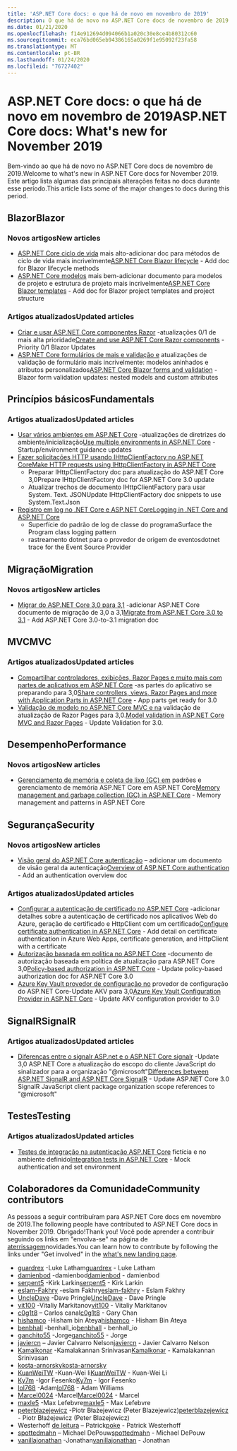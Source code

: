 ```yaml
---
title: 'ASP.NET Core docs: o que há de novo em novembro de 2019'
description: O que há de novo no ASP.NET Core docs de novembro de 2019.
ms.date: 01/21/2020
ms.openlocfilehash: f14e912694d094066b1a020c30e8ce4b80312c60
ms.sourcegitcommit: eca76bd065eb94386165a0269f1e95092f23fa58
ms.translationtype: MT
ms.contentlocale: pt-BR
ms.lasthandoff: 01/24/2020
ms.locfileid: "76727402"
---
```

# <a name="aspnet-core-docs-whats-new-for-november-2019"></a><span data-ttu-id="bfcdb-103">ASP.NET Core docs: o que há de novo em novembro de 2019</span><span class="sxs-lookup"><span data-stu-id="bfcdb-103">ASP.NET Core docs: What's new for November 2019</span></span>

<span data-ttu-id="bfcdb-104">Bem-vindo ao que há de novo no ASP.NET Core docs de novembro de 2019.</span><span class="sxs-lookup"><span data-stu-id="bfcdb-104">Welcome to what's new in ASP.NET Core docs for November 2019.</span></span> <span data-ttu-id="bfcdb-105">Este artigo lista algumas das principais alterações feitas no docs durante esse período.</span><span class="sxs-lookup"><span data-stu-id="bfcdb-105">This article lists some of the major changes to docs during this period.</span></span>

## <a name="blazor"></a><span data-ttu-id="bfcdb-106">Blazor</span><span class="sxs-lookup"><span data-stu-id="bfcdb-106">Blazor</span></span>

### <a name="new-articles"></a><span data-ttu-id="bfcdb-107">Novos artigos</span><span class="sxs-lookup"><span data-stu-id="bfcdb-107">New articles</span></span>

- <span data-ttu-id="bfcdb-108">[ASP.NET Core ciclo de vida](../blazor/lifecycle.md) mais alto-adicionar doc para métodos de ciclo de vida mais incrivelmente</span><span class="sxs-lookup"><span data-stu-id="bfcdb-108">[ASP.NET Core Blazor lifecycle](../blazor/lifecycle.md) - Add doc for Blazor lifecycle methods</span></span>
- <span data-ttu-id="bfcdb-109">[ASP.NET Core modelos](../blazor/templates.md) mais bem-adicionar documento para modelos de projeto e estrutura de projeto mais incrivelmente</span><span class="sxs-lookup"><span data-stu-id="bfcdb-109">[ASP.NET Core Blazor templates](../blazor/templates.md) - Add doc for Blazor project templates and project structure</span></span>

### <a name="updated-articles"></a><span data-ttu-id="bfcdb-110">Artigos atualizados</span><span class="sxs-lookup"><span data-stu-id="bfcdb-110">Updated articles</span></span>

- <span data-ttu-id="bfcdb-111">[Criar e usar ASP.NET Core componentes Razor](../blazor/components.md) -atualizações 0/1 de mais alta prioridade</span><span class="sxs-lookup"><span data-stu-id="bfcdb-111">[Create and use ASP.NET Core Razor components](../blazor/components.md) - Priority 0/1 Blazor Updates</span></span>
- <span data-ttu-id="bfcdb-112">[ASP.NET Core formulários de mais e validação e](../blazor/forms-validation.md) atualizações de validação de formulário mais incrivelmente: modelos aninhados e atributos personalizados</span><span class="sxs-lookup"><span data-stu-id="bfcdb-112">[ASP.NET Core Blazor forms and validation](../blazor/forms-validation.md) - Blazor form validation updates: nested models and custom attributes</span></span>

## <a name="fundamentals"></a><span data-ttu-id="bfcdb-113">Princípios básicos</span><span class="sxs-lookup"><span data-stu-id="bfcdb-113">Fundamentals</span></span>

### <a name="updated-articles"></a><span data-ttu-id="bfcdb-114">Artigos atualizados</span><span class="sxs-lookup"><span data-stu-id="bfcdb-114">Updated articles</span></span>

- <span data-ttu-id="bfcdb-115">[Usar vários ambientes em ASP.NET Core](../fundamentals/environments.md) -atualizações de diretrizes do ambiente/inicialização</span><span class="sxs-lookup"><span data-stu-id="bfcdb-115">[Use multiple environments in ASP.NET Core](../fundamentals/environments.md) - Startup/environment guidance updates</span></span>
- [<span data-ttu-id="bfcdb-116">Fazer solicitações HTTP usando IHttpClientFactory no ASP.NET Core</span><span class="sxs-lookup"><span data-stu-id="bfcdb-116">Make HTTP requests using IHttpClientFactory in ASP.NET Core</span></span>](../fundamentals/http-requests.md)
  - <span data-ttu-id="bfcdb-117">Preparar IHttpClientFactory doc para atualização do ASP.NET Core 3,0</span><span class="sxs-lookup"><span data-stu-id="bfcdb-117">Prepare IHttpClientFactory doc for ASP.NET Core 3.0 update</span></span>
  - <span data-ttu-id="bfcdb-118">Atualizar trechos de documento IHttpClientFactory para usar System. Text. JSON</span><span class="sxs-lookup"><span data-stu-id="bfcdb-118">Update IHttpClientFactory doc snippets to use System.Text.Json</span></span>
- [<span data-ttu-id="bfcdb-119">Registro em log no .NET Core e ASP.NET Core</span><span class="sxs-lookup"><span data-stu-id="bfcdb-119">Logging in .NET Core and ASP.NET Core</span></span>](../fundamentals/logging/index.md)
  - <span data-ttu-id="bfcdb-120">Superfície do padrão de log de classe do programa</span><span class="sxs-lookup"><span data-stu-id="bfcdb-120">Surface the Program class logging pattern</span></span>
  - <span data-ttu-id="bfcdb-121">rastreamento dotnet para o provedor de origem de eventos</span><span class="sxs-lookup"><span data-stu-id="bfcdb-121">dotnet trace for the Event Source Provider</span></span>

## <a name="migration"></a><span data-ttu-id="bfcdb-122">Migração</span><span class="sxs-lookup"><span data-stu-id="bfcdb-122">Migration</span></span>

### <a name="new-articles"></a><span data-ttu-id="bfcdb-123">Novos artigos</span><span class="sxs-lookup"><span data-stu-id="bfcdb-123">New articles</span></span>

- <span data-ttu-id="bfcdb-124">[Migrar do ASP.NET Core 3,0 para 3,1](../migration/30-to-31.md) -adicionar ASP.NET Core documento de migração de 3,0 a 3,1</span><span class="sxs-lookup"><span data-stu-id="bfcdb-124">[Migrate from ASP.NET Core 3.0 to 3.1](../migration/30-to-31.md) - Add ASP.NET Core 3.0-to-3.1 migration doc</span></span>

## <a name="mvc"></a><span data-ttu-id="bfcdb-125">MVC</span><span class="sxs-lookup"><span data-stu-id="bfcdb-125">MVC</span></span>

### <a name="updated-articles"></a><span data-ttu-id="bfcdb-126">Artigos atualizados</span><span class="sxs-lookup"><span data-stu-id="bfcdb-126">Updated articles</span></span>

- <span data-ttu-id="bfcdb-127">[Compartilhar controladores, exibições, Razor Pages e muito mais com partes de aplicativos em ASP.NET Core](../mvc/advanced/app-parts.md) -as partes do aplicativo se preparando para 3,0</span><span class="sxs-lookup"><span data-stu-id="bfcdb-127">[Share controllers, views, Razor Pages and more with Application Parts in ASP.NET Core](../mvc/advanced/app-parts.md) - App parts get ready for 3.0</span></span>
- <span data-ttu-id="bfcdb-128">[Validação de modelo no ASP.NET Core MVC e na](../mvc/models/validation.md) validação de atualização de Razor Pages para 3,0.</span><span class="sxs-lookup"><span data-stu-id="bfcdb-128">[Model validation in ASP.NET Core MVC and Razor Pages](../mvc/models/validation.md) - Update Validation for 3.0.</span></span>

## <a name="performance"></a><span data-ttu-id="bfcdb-129">Desempenho</span><span class="sxs-lookup"><span data-stu-id="bfcdb-129">Performance</span></span>

### <a name="new-articles"></a><span data-ttu-id="bfcdb-130">Novos artigos</span><span class="sxs-lookup"><span data-stu-id="bfcdb-130">New articles</span></span>

- <span data-ttu-id="bfcdb-131">[Gerenciamento de memória e coleta de lixo (GC) em](../performance/memory.md) padrões e gerenciamento de memória ASP.NET Core em ASP.NET Core</span><span class="sxs-lookup"><span data-stu-id="bfcdb-131">[Memory management and garbage collection (GC) in ASP.NET Core](../performance/memory.md) - Memory management and patterns in ASP.NET Core</span></span>

## <a name="security"></a><span data-ttu-id="bfcdb-132">Segurança</span><span class="sxs-lookup"><span data-stu-id="bfcdb-132">Security</span></span>

### <a name="new-articles"></a><span data-ttu-id="bfcdb-133">Novos artigos</span><span class="sxs-lookup"><span data-stu-id="bfcdb-133">New articles</span></span>

- <span data-ttu-id="bfcdb-134">[Visão geral do ASP.NET Core autenticação](../security/authentication/index.md) – adicionar um documento de visão geral da autenticação</span><span class="sxs-lookup"><span data-stu-id="bfcdb-134">[Overview of ASP.NET Core authentication](../security/authentication/index.md) - Add an authentication overview doc</span></span>

### <a name="updated-articles"></a><span data-ttu-id="bfcdb-135">Artigos atualizados</span><span class="sxs-lookup"><span data-stu-id="bfcdb-135">Updated articles</span></span>

- <span data-ttu-id="bfcdb-136">[Configurar a autenticação de certificado no ASP.NET Core](../security/authentication/certauth.md) -adicionar detalhes sobre a autenticação de certificado nos aplicativos Web do Azure, geração de certificado e HttpClient com um certificado</span><span class="sxs-lookup"><span data-stu-id="bfcdb-136">[Configure certificate authentication in ASP.NET Core](../security/authentication/certauth.md) - Add detail on certificate authentication in Azure Web Apps, certificate generation, and HttpClient with a certificate</span></span>
- <span data-ttu-id="bfcdb-137">[Autorização baseada em política no ASP.NET Core](../security/authorization/policies.md) -documento de autorização baseada em política de atualização para ASP.NET Core 3,0</span><span class="sxs-lookup"><span data-stu-id="bfcdb-137">[Policy-based authorization in ASP.NET Core](../security/authorization/policies.md) - Update policy-based authorization doc for ASP.NET Core 3.0</span></span>
- <span data-ttu-id="bfcdb-138">[Azure Key Vault provedor de configuração no](../security/key-vault-configuration.md) provedor de configuração do ASP.NET Core-Update AKV para 3,0</span><span class="sxs-lookup"><span data-stu-id="bfcdb-138">[Azure Key Vault Configuration Provider in ASP.NET Core](../security/key-vault-configuration.md) - Update AKV configuration provider to 3.0</span></span>

## <a name="signalr"></a><span data-ttu-id="bfcdb-139">SignalR</span><span class="sxs-lookup"><span data-stu-id="bfcdb-139">SignalR</span></span>

### <a name="updated-articles"></a><span data-ttu-id="bfcdb-140">Artigos atualizados</span><span class="sxs-lookup"><span data-stu-id="bfcdb-140">Updated articles</span></span>

- <span data-ttu-id="bfcdb-141">[Diferenças entre o signalr ASP.net e o ASP.NET Core signalr](../signalr/version-differences.md) -Update 3,0 ASP.NET Core a atualização do escopo do cliente JavaScript do sinalizador para a organização "@microsoft"</span><span class="sxs-lookup"><span data-stu-id="bfcdb-141">[Differences between ASP.NET SignalR and ASP.NET Core SignalR](../signalr/version-differences.md) - Update ASP.NET Core 3.0 SignalR JavaScript client package organization scope references to "@microsoft"</span></span>

## <a name="testing"></a><span data-ttu-id="bfcdb-142">Testes</span><span class="sxs-lookup"><span data-stu-id="bfcdb-142">Testing</span></span>

### <a name="updated-articles"></a><span data-ttu-id="bfcdb-143">Artigos atualizados</span><span class="sxs-lookup"><span data-stu-id="bfcdb-143">Updated articles</span></span>

- <span data-ttu-id="bfcdb-144">[Testes de integração na autenticação ASP.NET Core](../test/integration-tests.md) fictícia e no ambiente definido</span><span class="sxs-lookup"><span data-stu-id="bfcdb-144">[Integration tests in ASP.NET Core](../test/integration-tests.md) - Mock authentication and set environment</span></span>

## <a name="community-contributors"></a><span data-ttu-id="bfcdb-145">Colaboradores da Comunidade</span><span class="sxs-lookup"><span data-stu-id="bfcdb-145">Community contributors</span></span>

<span data-ttu-id="bfcdb-146">As pessoas a seguir contribuíram para ASP.NET Core docs em novembro de 2019.</span><span class="sxs-lookup"><span data-stu-id="bfcdb-146">The following people have contributed to ASP.NET Core docs in November 2019.</span></span> <span data-ttu-id="bfcdb-147">Obrigado!</span><span class="sxs-lookup"><span data-stu-id="bfcdb-147">Thank you!</span></span> <span data-ttu-id="bfcdb-148">Você pode aprender a contribuir seguindo os links em "envolva-se" na página de [aterrissagem](index.yml)novidades.</span><span class="sxs-lookup"><span data-stu-id="bfcdb-148">You can learn how to contribute by following the links under "Get involved" in the [what's new landing page](index.yml).</span></span>

- <span data-ttu-id="bfcdb-149">[guardrex](https://github.com/guardrex) -Luke Latham</span><span class="sxs-lookup"><span data-stu-id="bfcdb-149">[guardrex](https://github.com/guardrex) - Luke Latham</span></span>
- <span data-ttu-id="bfcdb-150">[damienbod](https://github.com/damienbod) -damienbod</span><span class="sxs-lookup"><span data-stu-id="bfcdb-150">[damienbod](https://github.com/damienbod) - damienbod</span></span>
- <span data-ttu-id="bfcdb-151">[serpent5](https://github.com/serpent5) -Kirk Larkin</span><span class="sxs-lookup"><span data-stu-id="bfcdb-151">[serpent5](https://github.com/serpent5) - Kirk Larkin</span></span>
- <span data-ttu-id="bfcdb-152">[eslam-Fakhry](https://github.com/eslam-fakhry) -eslam Fakhry</span><span class="sxs-lookup"><span data-stu-id="bfcdb-152">[eslam-fakhry](https://github.com/eslam-fakhry) - Eslam Fakhry</span></span>
- <span data-ttu-id="bfcdb-153">[UncleDave](https://github.com/UncleDave) -Dave Pringle</span><span class="sxs-lookup"><span data-stu-id="bfcdb-153">[UncleDave](https://github.com/UncleDave) - Dave Pringle</span></span>
- <span data-ttu-id="bfcdb-154">[vit100](https://github.com/vit100) -Vitaliy Markitanov</span><span class="sxs-lookup"><span data-stu-id="bfcdb-154">[vit100](https://github.com/vit100) - Vitaliy Markitanov</span></span>
- <span data-ttu-id="bfcdb-155">[c0g1t8](https://github.com/c0g1t8) – Carlos canal</span><span class="sxs-lookup"><span data-stu-id="bfcdb-155">[c0g1t8](https://github.com/c0g1t8) - Gary Chan</span></span>
- <span data-ttu-id="bfcdb-156">[hishamco](https://github.com/hishamco) -Hisham bin Ateya</span><span class="sxs-lookup"><span data-stu-id="bfcdb-156">[hishamco](https://github.com/hishamco) - Hisham Bin Ateya</span></span>
- <span data-ttu-id="bfcdb-157">[benbhall](https://github.com/benbhall) -benhall_io</span><span class="sxs-lookup"><span data-stu-id="bfcdb-157">[benbhall](https://github.com/benbhall) - benhall_io</span></span>
- <span data-ttu-id="bfcdb-158">[ganchito55](https://github.com/ganchito55) -Jorge</span><span class="sxs-lookup"><span data-stu-id="bfcdb-158">[ganchito55](https://github.com/ganchito55) - Jorge</span></span>
- <span data-ttu-id="bfcdb-159">[javiercn](https://github.com/javiercn) – Javier Calvarro Nelson</span><span class="sxs-lookup"><span data-stu-id="bfcdb-159">[javiercn](https://github.com/javiercn) - Javier Calvarro Nelson</span></span>
- <span data-ttu-id="bfcdb-160">[Kamalkonar](https://github.com/Kamalkonar) -Kamalakannan Srinivasan</span><span class="sxs-lookup"><span data-stu-id="bfcdb-160">[Kamalkonar](https://github.com/Kamalkonar) - Kamalakannan Srinivasan</span></span>
- [<span data-ttu-id="bfcdb-161">kosta-arnorsky</span><span class="sxs-lookup"><span data-stu-id="bfcdb-161">kosta-arnorsky</span></span>](https://github.com/kosta-arnorsky) 
- <span data-ttu-id="bfcdb-162">[KuanWeiTW](https://github.com/KuanWeiTW) -Kuan-Wei li</span><span class="sxs-lookup"><span data-stu-id="bfcdb-162">[KuanWeiTW](https://github.com/KuanWeiTW) - Kuan-Wei Li</span></span>
- <span data-ttu-id="bfcdb-163">[Ky7m](https://github.com/Ky7m) -Igor Fesenko</span><span class="sxs-lookup"><span data-stu-id="bfcdb-163">[Ky7m](https://github.com/Ky7m) - Igor Fesenko</span></span>
- <span data-ttu-id="bfcdb-164">[lol768](https://github.com/lol768) -Adam</span><span class="sxs-lookup"><span data-stu-id="bfcdb-164">[lol768](https://github.com/lol768) - Adam Williams</span></span>
- <span data-ttu-id="bfcdb-165">[Marcel0024](https://github.com/Marcel0024) -Marcel</span><span class="sxs-lookup"><span data-stu-id="bfcdb-165">[Marcel0024](https://github.com/Marcel0024) - Marcel</span></span>
- <span data-ttu-id="bfcdb-166">[maxle5](https://github.com/maxle5) -Max Lefebvre</span><span class="sxs-lookup"><span data-stu-id="bfcdb-166">[maxle5](https://github.com/maxle5) - Max Lefebvre</span></span>
- <span data-ttu-id="bfcdb-167">[peterblazejewicz](https://github.com/peterblazejewicz) -Piotr Błażejewicz (Peter Blazejewicz)</span><span class="sxs-lookup"><span data-stu-id="bfcdb-167">[peterblazejewicz](https://github.com/peterblazejewicz) - Piotr Błażejewicz (Peter Blazejewicz)</span></span>
- <span data-ttu-id="bfcdb-168">Westerhoff [de leitura](https://github.com/poke) – Patrick</span><span class="sxs-lookup"><span data-stu-id="bfcdb-168">[poke](https://github.com/poke) - Patrick Westerhoff</span></span>
- <span data-ttu-id="bfcdb-169">[spottedmahn](https://github.com/spottedmahn) – Michael DePouw</span><span class="sxs-lookup"><span data-stu-id="bfcdb-169">[spottedmahn](https://github.com/spottedmahn) - Michael DePouw</span></span>
- <span data-ttu-id="bfcdb-170">[vanillajonathan](https://github.com/vanillajonathan) -Jonathan</span><span class="sxs-lookup"><span data-stu-id="bfcdb-170">[vanillajonathan](https://github.com/vanillajonathan) - Jonathan</span></span>
